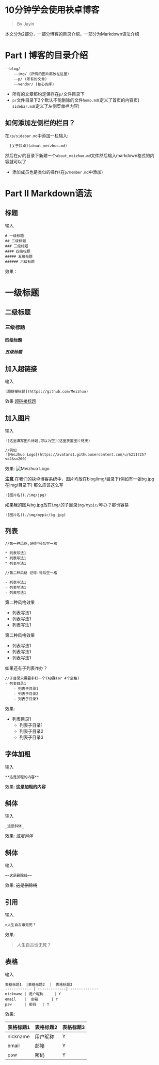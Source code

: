 10分钟学会使用袂卓博客
===
>By Jayin

本文分为2部分，一部分博客的目录介绍，一部分为Markdown语法介绍

Part I 博客的目录介绍
===
```
--blog/
    --img/ (所有的图片都放在这里)
    --p/ (所有的文章)
    --vendor/ (核心的库)
```

* 所有的文章都约定保存在`p/`文件目录下
* `p/`文件目录下2个默认不能删除的文件`homo.md`(定义了首页的内容页) `sidebar.md`(定义了左侧菜单栏内容)

## 如何添加左侧栏的栏目？
在`/p/sidebar.md`中添加一栏输入:
```
- [关于袂卓](about_meizhuo.md)
```
然后在`p/`的目录下新建一个`about_meizhuo.md`文件然后输入markdown格式的内容就可以了

* 添加成员也是类似的操作(在`p/member.md`中添加)


Part II Markdown语法
===

## 标题
输入
```
# 一级标题
## 二级标题
### 三级标题
#### 四级标题
##### 五级标题
###### 六级标题
```

效果：

# 一级标题
## 二级标题
### 三级标题
#### 四级标题
##### 五级标题

## 加入超链接
输入
```
[超链接标题](https://github.com/Meizhuo)
```
效果
[超链接标题](https://github.com/Meizhuo)


## 加入图片
输入
```
![这里填写图片标题,可以为空](这里放置图片链接)

//例如
![Meizhuo Logo](https://avatars1.githubusercontent.com/u/6211725?v=2&s=200)
```
效果:
![Meizhuo Logo](https://avatars1.githubusercontent.com/u/6211725?v=2&s=200)

**注意**
在我们的袂卓博客系统中，图片均放在blog/img/目录下(例如有一张bg.jpg在img/目录下)
那么应该这么写
```
![图片名](./img/jpg)
```

如果我的图片bg.jpg放在`img/`的子目录`img/mypic/`咋办？那也容易
```
![图片名](./img/mypic/bg.jpg)
```


## 列表
```
//第一种风格,记得*号后空一格

* 列表写法1
* 列表写法1
* 列表写法1

//第二种风格 记得-号后空一格

- 列表写法1
- 列表写法1
- 列表写法1
```

第二种风格效果

* 列表写法1
* 列表写法1
* 列表写法1

第二种风格效果

- 列表写法1
- 列表写法1
- 列表写法1

如果还有子列表咋办？
```
//子目录只需要多打一个TAB键(or 4个空格)
- 列表目录1
    - 列表子目录1
    - 列表子目录2
    - 列表子目录3
```
效果:

- 列表目录1
    - 列表子目录1
    - 列表子目录2
    - 列表子目录3



## 字体加粗
输入
```
**这是加粗的内容**
```
效果:
**这是加粗的内容**



## 斜体
输入
```
_这是斜体_
```
效果:
_这是斜体_


## 斜体
输入
```
~~这是删除线~~
```
效果:
~~这是删除线~~



## 引用
输入
```
>人生自古谁无死？
```
效果:
>人生自古谁无死？



## 表格
输入
```
表格标题1  |表格标题2  |  表格标题3
------------ | -------------| -------------
nickname | 用户昵称     | Y
email    |  邮箱      | Y
psw      | 密码   | Y
```
效果:

表格标题1  |表格标题2  |  表格标题3
------------ | -------------| -------------
nickname | 用户昵称     | Y
email    |  邮箱      | Y
psw      | 密码    | Y


